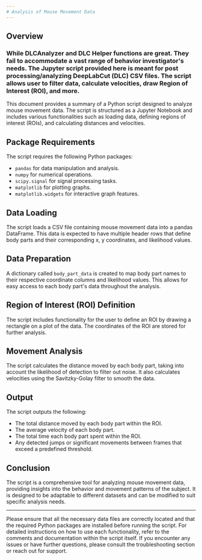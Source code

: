 ```yaml
---
# Analysis of Mouse Movement Data
---
```


## Overview
### While DLCAnalyzer and DLC Helper functions are great. They fail to accommodate a vast range of behavior investigator's needs. The Jupyter script provided here is meant for post processing/analyzing DeepLabCut (DLC) CSV files. The script allows user to filter data, calculate velocities, draw Region of Interest (ROI), and more.
This document provides a summary of a Python script designed to analyze mouse movement data. The script is structured as a Jupyter Notebook and includes various functionalities such as loading data, defining regions of interest (ROIs), and calculating distances and velocities.

## Package Requirements
The script requires the following Python packages:
- `pandas` for data manipulation and analysis.
- `numpy` for numerical operations.
- `scipy.signal` for signal processing tasks.
- `matplotlib` for plotting graphs.
- `matplotlib.widgets` for interactive graph features.

## Data Loading
The script loads a CSV file containing mouse movement data into a pandas DataFrame. This data is expected to have multiple header rows that define body parts and their corresponding x, y coordinates, and likelihood values.

## Data Preparation
A dictionary called `body_part_data` is created to map body part names to their respective coordinate columns and likelihood values. This allows for easy access to each body part's data throughout the analysis.

## Region of Interest (ROI) Definition
The script includes functionality for the user to define an ROI by drawing a rectangle on a plot of the data. The coordinates of the ROI are stored for further analysis.

## Movement Analysis
The script calculates the distance moved by each body part, taking into account the likelihood of detection to filter out noise. It also calculates velocities using the Savitzky-Golay filter to smooth the data.

## Output
The script outputs the following:
- The total distance moved by each body part within the ROI.
- The average velocity of each body part.
- The total time each body part spent within the ROI.
- Any detected jumps or significant movements between frames that exceed a predefined threshold.

## Conclusion
The script is a comprehensive tool for analyzing mouse movement data, providing insights into the behavior and movement patterns of the subject. It is designed to be adaptable to different datasets and can be modified to suit specific analysis needs.

---

Please ensure that all the necessary data files are correctly located and that the required Python packages are installed before running the script. For detailed instructions on how to use each functionality, refer to the comments and documentation within the script itself. If you encounter any issues or have further questions, please consult the troubleshooting section or reach out for support.
